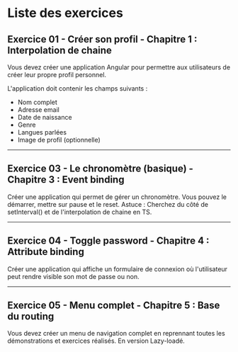 # Liste des exercices

## Exercice 01 - Créer son profil - Chapitre 1 : Interpolation de chaine

Vous devez créer une application Angular pour permettre aux utilisateurs de créer 
leur propre profil personnel.

L'application doit contenir les champs suivants :

- Nom complet
- Adresse email
- Date de naissance
- Genre
- Langues parlées
- Image de profil (optionnelle)

---

## Exercice 03 - Le chronomètre (basique) - Chapitre 3 : Event binding

Créer une application qui permet de gérer un chronomètre.
Vous pouvez le démarrer, mettre sur pause et le reset.
Astuce : Cherchez du côté de setInterval() et de l'interpolation de chaine en TS.

---

## Exercice 04 - Toggle password - Chapitre 4 : Attribute binding

Créer une application qui affiche un formulaire de connexion où l'utilisateur peut 
rendre visible son mot de passe ou non.

---

## Exercice 05 - Menu complet - Chapitre 5 : Base du routing

Vous devez créer un menu de navigation complet en reprennant toutes les démonstrations 
et exercices réalisés.
En version Lazy-loadé.